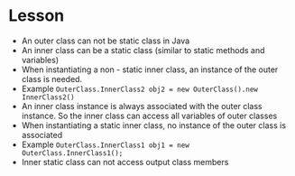 # Lesson
 * An outer class can not be static class in Java
 * An inner class can be a static class (similar to static methods and variables)
 * When instantiating a non - static inner class, an instance of the outer class is needed.
 * Example `OuterClass.InnerClass2 obj2 = new OuterClass().new InnerClass2()`
 * An inner class instance is always associated with the outer class instance. So the inner class can access all variables of outer classes 
 * When instantiating a static inner class, no instance of the outer class is associated
 * Example `OuterClass.InnerClass1 obj1 = new OuterClass.InnerClass1();`
 * Inner static class can not access output class members
 
